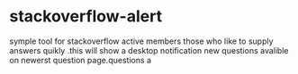 # stackoverflow-alert
symple tool for stackoverflow active members those who like to supply answers quikly .this will show a desktop notification new  questions avalible on newerst question page.questions a
